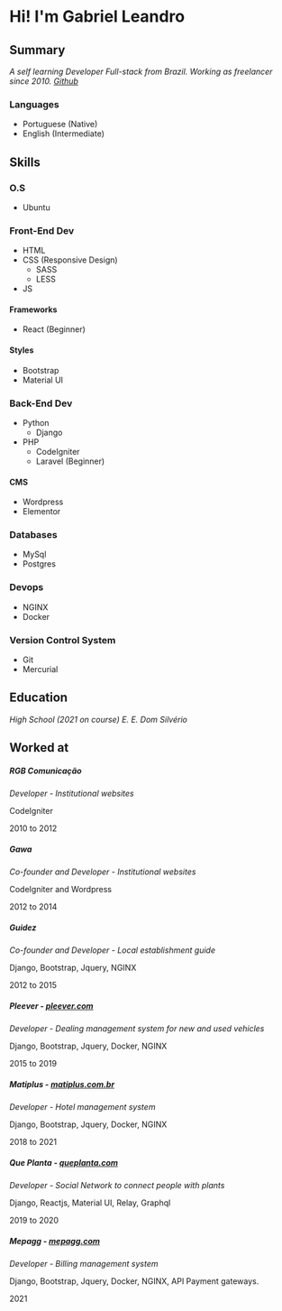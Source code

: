 # Hi! I'm Gabriel Leandro

## Summary

_A self learning Developer Full-stack from Brazil.
Working as freelancer since 2010. [Github](https://github.com/gabrieleandro)_

### Languages
* Portuguese (Native)
* English (Intermediate)

## Skills

### O.S
* Ubuntu

### Front-End Dev
* HTML
* CSS (Responsive Design)
  * SASS
  * LESS
* JS
#### Frameworks
* React (Beginner)
#### Styles
* Bootstrap
* Material UI

### Back-End Dev
* Python
  * Django
* PHP
  * CodeIgniter
  * Laravel (Beginner)
#### CMS
  * Wordpress
  * Elementor

### Databases
* MySql
* Postgres

### Devops
* NGINX
* Docker

### Version Control System
* Git
* Mercurial

## Education

_High School (2021 on course)
E. E. Dom Silvério_

## Worked at

##### RGB Comunicação
_Developer - Institutional websites_

CodeIgniter

2010 to 2012

##### Gawa
_Co-founder and Developer - Institutional websites_

CodeIgniter and Wordpress

2012 to 2014

##### Guidez
_Co-founder and Developer - Local establishment guide_ 

Django, Bootstrap, Jquery, NGINX

2012 to 2015

##### Pleever - [pleever.com](pleever.com)
_Developer - Dealing management system for new and used vehicles_

Django, Bootstrap, Jquery, Docker, NGINX

2015 to 2019

##### Matiplus - [matiplus.com.br](matiplus.com.br)
_Developer - Hotel management system_

Django, Bootstrap, Jquery, Docker, NGINX

2018 to 2021

##### Que Planta - [queplanta.com](queplanta.com)
_Developer - Social Network to connect people with plants_

Django, Reactjs, Material UI, Relay, Graphql

2019 to 2020

##### Mepagg - [mepagg.com](mepagg.com)
_Developer - Billing management system_

Django, Bootstrap, Jquery, Docker, NGINX, API Payment gateways.

2021
